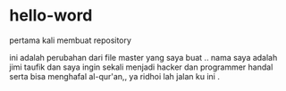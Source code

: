 # hello-word
pertama kali membuat repository

ini  adalah  perubahan dari file master yang saya buat .. 
nama saya adalah jimi taufik dan saya ingin sekali menjadi hacker dan programmer handal serta bisa menghafal al-qur'an,, ya ridhoi lah jalan ku ini .
